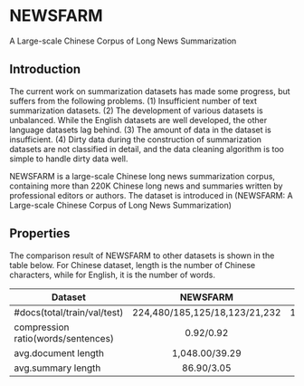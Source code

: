 # NEWSFARM
A Large-scale Chinese Corpus of Long News Summarization
## Introduction
The current work on summarization datasets has made some progress, but suffers from the following problems. 
(1) Insufficient number of text summarization datasets. 
(2) The development of various datasets is unbalanced. While the English datasets are well developed, the other language datasets lag behind. 
(3) The amount of data in the dataset is insufficient. 
(4) Dirty data during the construction of summarization datasets are not classified in detail, and the data cleaning algorithm is too simple to handle dirty data well.

NEWSFARM is a large-scale Chinese long news summarization corpus, containing more than 220K Chinese long news and summaries written by professional editors or authors.
The dataset is introduced in (NEWSFARM: A Large-scale Chinese Corpus of Long News Summarization)

## Properties
The comparison result of NEWSFARM to other datasets is shown in the table below. For Chinese dataset, length is the number of Chinese characters, while for English, it is the number of words.

| Dataset | NEWSFARM | CLES | LCSTS | CNN/DM |
|----| :---: | :---: | :---: | :---: |
| #docs(total/train/val/test) | 224,480/185,125/18,123/21,232 | 103,893/95,000/3,839/5,000 | 2,412,163/2,400,391/10,666/1,106 | 312,085/287,227/13,368/11,490 |
| compression ratio(words/sentences) | 0.92/0.92 | 0.93/0.92 | 0.83/0.90 | 0.93/0.88 |
| avg.document length | 1,048.00/39.29 | 1,584.00/36.00 | 108.80/10.13 | 687.09/31.66 |
| avg.summary length | 86.90/3.05 | 106.00/3.00 | 19.00/1.00 | 48.49/3.73 |
